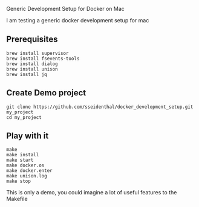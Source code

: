 Generic Development Setup for Docker on Mac

I am testing a generic docker development setup for mac

## Prerequisites
```
brew install supervisor
brew install fsevents-tools
brew install dialog
brew install unison
brew install jq
```

## Create Demo project
```
git clone https://github.com/sseidenthal/docker_development_setup.git my_project
cd my_project
```

## Play with it
```
make
make install
make start
make docker.os
make docker.enter
make unison.log
make stop
```

This is only a demo, you could imagine a lot of useful features to the Makefile
